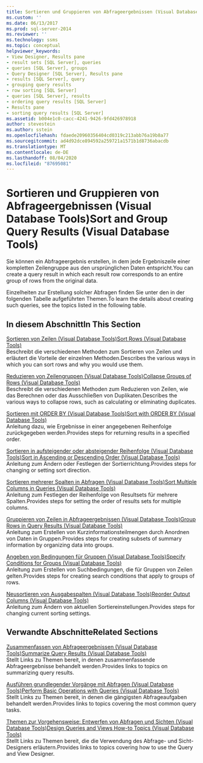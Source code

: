 ```yaml
---
title: Sortieren und Gruppieren von Abfrageergebnissen (Visual Database Tools) | Microsoft-Dokumentation
ms.custom: ''
ms.date: 06/13/2017
ms.prod: sql-server-2014
ms.reviewer: ''
ms.technology: ssms
ms.topic: conceptual
helpviewer_keywords:
- View Designer, Results pane
- result sets [SQL Server], queries
- queries [SQL Server], groups
- Query Designer [SQL Server], Results pane
- results [SQL Server], query
- grouping query results
- row sorting [SQL Server]
- queries [SQL Server], results
- ordering query results [SQL Server]
- Results pane
- sorting query results [SQL Server]
ms.assetid: b004e1c0-cacc-4241-9426-9fd426978918
author: stevestein
ms.author: sstein
ms.openlocfilehash: fdaede20960356404cd0319c213abb76a19b8a77
ms.sourcegitcommit: ad4d92dce894592a259721a1571b1d8736abacdb
ms.translationtype: MT
ms.contentlocale: de-DE
ms.lasthandoff: 08/04/2020
ms.locfileid: "87695081"
---
```

# <a name="sort-and-group-query-results-visual-database-tools"></a><span data-ttu-id="4ab05-102">Sortieren und Gruppieren von Abfrageergebnissen (Visual Database Tools)</span><span class="sxs-lookup"><span data-stu-id="4ab05-102">Sort and Group Query Results (Visual Database Tools)</span></span>
  <span data-ttu-id="4ab05-103">Sie können ein Abfrageergebnis erstellen, in dem jede Ergebniszeile einer kompletten Zeilengruppe aus den ursprünglichen Daten entspricht.</span><span class="sxs-lookup"><span data-stu-id="4ab05-103">You can create a query result in which each result row corresponds to an entire group of rows from the original data.</span></span>  
  
 <span data-ttu-id="4ab05-104">Einzelheiten zur Erstellung solcher Abfragen finden Sie unter den in der folgenden Tabelle aufgeführten Themen.</span><span class="sxs-lookup"><span data-stu-id="4ab05-104">To learn the details about creating such queries, see the topics listed in the following table.</span></span>  
  
## <a name="in-this-section"></a><span data-ttu-id="4ab05-105">In diesem Abschnitt</span><span class="sxs-lookup"><span data-stu-id="4ab05-105">In This Section</span></span>  
 [<span data-ttu-id="4ab05-106">Sortieren von Zeilen &#40;Visual Database Tools&#41;</span><span class="sxs-lookup"><span data-stu-id="4ab05-106">Sort Rows &#40;Visual Database Tools&#41;</span></span>](visual-database-tools.md)  
 <span data-ttu-id="4ab05-107">Beschreibt die verschiedenen Methoden zum Sortieren von Zeilen und erläutert die Vorteile der einzelnen Methoden.</span><span class="sxs-lookup"><span data-stu-id="4ab05-107">Describes the various ways in which you can sort rows and why you would use them.</span></span>  
  
 [<span data-ttu-id="4ab05-108">Reduzieren von Zeilengruppen &#40;Visual Database Tools&#41;</span><span class="sxs-lookup"><span data-stu-id="4ab05-108">Collapse Groups of Rows &#40;Visual Database Tools&#41;</span></span>](collapse-groups-of-rows-visual-database-tools.md)  
 <span data-ttu-id="4ab05-109">Beschreibt die verschiedenen Methoden zum Reduzieren von Zeilen, wie das Berechnen oder das Ausschließen von Duplikaten.</span><span class="sxs-lookup"><span data-stu-id="4ab05-109">Describes the various ways to collapse rows, such as calculating or eliminating duplicates.</span></span>  
  
 [<span data-ttu-id="4ab05-110">Sortieren mit ORDER BY &#40;Visual Database Tools&#41;</span><span class="sxs-lookup"><span data-stu-id="4ab05-110">Sort with ORDER BY &#40;Visual Database Tools&#41;</span></span>](sort-with-order-by-visual-database-tools.md)  
 <span data-ttu-id="4ab05-111">Anleitung dazu, wie Ergebnisse in einer angegebenen Reihenfolge zurückgegeben werden.</span><span class="sxs-lookup"><span data-stu-id="4ab05-111">Provides steps for returning results in a specified order.</span></span>  
  
 [<span data-ttu-id="4ab05-112">Sortieren in aufsteigender oder absteigender Reihenfolge &#40;Visual Database Tools&#41;</span><span class="sxs-lookup"><span data-stu-id="4ab05-112">Sort in Ascending or Descending Order &#40;Visual Database Tools&#41;</span></span>](sort-in-ascending-or-descending-order-visual-database-tools.md)  
 <span data-ttu-id="4ab05-113">Anleitung zum Ändern oder Festlegen der Sortierrichtung.</span><span class="sxs-lookup"><span data-stu-id="4ab05-113">Provides steps for changing or setting sort direction.</span></span>  
  
 [<span data-ttu-id="4ab05-114">Sortieren mehrerer Spalten in Abfragen &#40;Visual Database Tools&#41;</span><span class="sxs-lookup"><span data-stu-id="4ab05-114">Sort Multiple Columns in Queries &#40;Visual Database Tools&#41;</span></span>](sort-multiple-columns-in-queries-visual-database-tools.md)  
 <span data-ttu-id="4ab05-115">Anleitung zum Festlegen der Reihenfolge von Resultsets für mehrere Spalten.</span><span class="sxs-lookup"><span data-stu-id="4ab05-115">Provides steps for setting the order of results sets for multiple columns.</span></span>  
  
 [<span data-ttu-id="4ab05-116">Gruppieren von Zeilen in Abfrageergebnissen &#40;Visual Database Tools&#41;</span><span class="sxs-lookup"><span data-stu-id="4ab05-116">Group Rows in Query Results &#40;Visual Database Tools&#41;</span></span>](group-rows-in-query-results-visual-database-tools.md)  
 <span data-ttu-id="4ab05-117">Anleitung zum Erstellen von Kurzinformationsteilmengen durch Anordnen von Daten in Gruppen.</span><span class="sxs-lookup"><span data-stu-id="4ab05-117">Provides steps for creating subsets of summary information by organizing data into groups.</span></span>  
  
 [<span data-ttu-id="4ab05-118">Angeben von Bedingungen für Gruppen &#40;Visual Database Tools&#41;</span><span class="sxs-lookup"><span data-stu-id="4ab05-118">Specify Conditions for Groups &#40;Visual Database Tools&#41;</span></span>](specify-conditions-for-groups-visual-database-tools.md)  
 <span data-ttu-id="4ab05-119">Anleitung zum Erstellen von Suchbedingungen, die für Gruppen von Zeilen gelten.</span><span class="sxs-lookup"><span data-stu-id="4ab05-119">Provides steps for creating search conditions that apply to groups of rows.</span></span>  
  
 [<span data-ttu-id="4ab05-120">Neusortieren von Ausgabespalten &#40;Visual Database Tools&#41;</span><span class="sxs-lookup"><span data-stu-id="4ab05-120">Reorder Output Columns &#40;Visual Database Tools&#41;</span></span>](reorder-output-columns-visual-database-tools.md)  
 <span data-ttu-id="4ab05-121">Anleitung zum Ändern von aktuellen Sortiereinstellungen.</span><span class="sxs-lookup"><span data-stu-id="4ab05-121">Provides steps for changing current sorting settings.</span></span>  
  
## <a name="related-sections"></a><span data-ttu-id="4ab05-122">Verwandte Abschnitte</span><span class="sxs-lookup"><span data-stu-id="4ab05-122">Related Sections</span></span>  
 [<span data-ttu-id="4ab05-123">Zusammenfassen von Abfrageergebnissen &#40;Visual Database Tools&#41;</span><span class="sxs-lookup"><span data-stu-id="4ab05-123">Summarize Query Results &#40;Visual Database Tools&#41;</span></span>](summarize-query-results-visual-database-tools.md)  
 <span data-ttu-id="4ab05-124">Stellt Links zu Themen bereit, in denen zusammenfassende Abfrageergebnisse behandelt werden.</span><span class="sxs-lookup"><span data-stu-id="4ab05-124">Provides links to topics on summarizing query results.</span></span>  
  
 [<span data-ttu-id="4ab05-125">Ausführen grundlegender Vorgänge mit Abfragen &#40;Visual Database Tools&#41;</span><span class="sxs-lookup"><span data-stu-id="4ab05-125">Perform Basic Operations with Queries &#40;Visual Database Tools&#41;</span></span>](perform-basic-operations-with-queries-visual-database-tools.md)  
 <span data-ttu-id="4ab05-126">Stellt Links zu Themen bereit, in denen die gängigsten Abfrageaufgaben behandelt werden.</span><span class="sxs-lookup"><span data-stu-id="4ab05-126">Provides links to topics covering the most common query tasks.</span></span>  
  
 [<span data-ttu-id="4ab05-127">Themen zur Vorgehensweise: Entwerfen von Abfragen und Sichten &#40;Visual Database Tools&#41;</span><span class="sxs-lookup"><span data-stu-id="4ab05-127">Design Queries and Views How-to Topics &#40;Visual Database Tools&#41;</span></span>](design-queries-and-views-how-to-topics-visual-database-tools.md)  
 <span data-ttu-id="4ab05-128">Stellt Links zu Themen bereit, die die Verwendung des Abfrage- und Sicht-Designers erläutern.</span><span class="sxs-lookup"><span data-stu-id="4ab05-128">Provides links to topics covering how to use the Query and View Designer.</span></span>  
  
  

